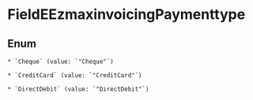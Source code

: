 
# FieldEEzmaxinvoicingPaymenttype

## Enum


    * `Cheque` (value: `"Cheque"`)

    * `CreditCard` (value: `"CreditCard"`)

    * `DirectDebit` (value: `"DirectDebit"`)



